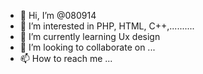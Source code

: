 - 👋 Hi, I’m @080914
- 👀 I’m interested in PHP, HTML, C++,.......... 
- 🌱 I’m currently learning Ux design
- 💞️ I’m looking to collaborate on ...
- 📫 How to reach me ...

<!---
080914/080914 is a ✨ special ✨ repository because its `README.md` (this file) appears on your GitHub profile.
You can click the Preview link to take a look at your changes.
--->
